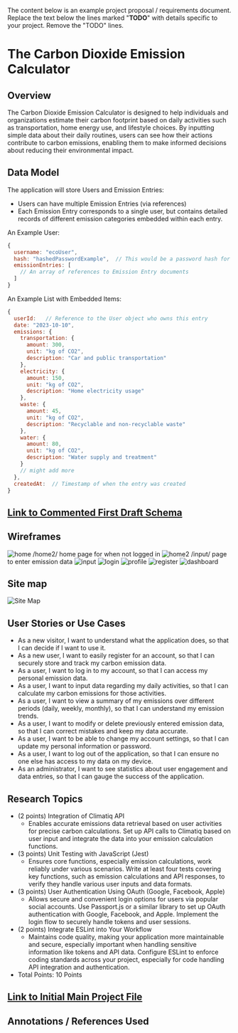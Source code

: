 The content below is an example project proposal / requirements document. Replace the text below the lines marked "__TODO__" with details specific to your project. Remove the "TODO" lines.


# The Carbon Dioxide Emission Calculator

## Overview



The Carbon Dioxide Emission Calculator is designed to help individuals and organizations estimate their carbon footprint based on daily activities such as transportation, home energy use, and lifestyle choices. By inputting simple data about their daily routines, users can see how their actions contribute to carbon emissions, enabling them to make informed decisions about reducing their environmental impact.


## Data Model



The application will store Users and Emission Entries:

* Users can have multiple Emission Entries (via references)
* Each Emission Entry corresponds to a single user, but contains detailed records of different emission categories embedded within each entry.



An Example User:

```javascript
{
  username: "ecoUser",
  hash: "hashedPasswordExample",  // This would be a password hash for user authentication
  emissionEntries: [
    // An array of references to Emission Entry documents
  ]
}

```

An Example List with Embedded Items:

```javascript
{
  userId:   // Reference to the User object who owns this entry
  date: "2023-10-10",
  emissions: {
    transportation: {
      amount: 300, 
      unit: "kg of CO2", 
      description: "Car and public transportation"
    },
    electricity: {
      amount: 150, 
      unit: "kg of CO2",
      description: "Home electricity usage"
    },
    waste: {
      amount: 45, 
      unit: "kg of CO2",
      description: "Recyclable and non-recyclable waste"
    },
    water: {
      amount: 80, 
      unit: "kg of CO2",
      description: "Water supply and treatment"
    }
    // might add more
  },
  createdAt:  // Timestamp of when the entry was created
}

```


## [Link to Commented First Draft Schema](https://github.com/nyu-csci-ua-0467-001-002-fall-2024/final-project-ns5376/blob/master/db.mjs) 



## Wireframes




![home](documentation/home.jpg)
/home2/ home page for when not logged in 
![home2](documentation/home2.jpg) 
/input/ page to enter emission data
![input](documentation/input.jpg)
![login](documentation/login.jpg)
![profile](documentation/profile.jpg)
![register](documentation/register.jpg)
![dashboard](documentation/dashboard.jpg)


## Site map



![Site Map](https://github.com/nyu-csci-ua-0467-001-002-fall-2024/final-project-ns5376/blob/master/documentation/sitemap.jpg)


## User Stories or Use Cases



* As a new visitor, I want to understand what the application does, so that I can decide if I want to use it.
* As a new user, I want to easily register for an account, so that I can securely store and track my carbon emission data.
* As a user, I want to log in to my account, so that I can access my personal emission data.
* As a user, I want to input data regarding my daily activities, so that I can calculate my carbon emissions for those activities.
* As a user, I want to view a summary of my emissions over different periods (daily, weekly, monthly), so that I can understand my emission trends.
* As a user, I want to modify or delete previously entered emission data, so that I can correct mistakes and keep my data accurate.
* As a user, I want to be able to change my account settings, so that I can update my personal information or password.
* As a user, I want to log out of the application, so that I can ensure no one else has access to my data on my device.
* As an administrator, I want to see statistics about user engagement and data entries, so that I can gauge the success of the application.

## Research Topics


* (2 points) Integration of Climatiq API
  * Enables accurate emissions data retrieval based on user activities for precise carbon calculations. Set up API calls to Climatiq based on user input and integrate the data into your emission calculation functions.
* (3 points) Unit Testing with JavaScript (Jest)
  * Ensures core functions, especially emission calculations, work reliably under various scenarios.  Write at least four tests covering key functions, such as emission calculations and API responses, to verify they handle various user inputs and data formats.
* (3 points) User Authentication Using OAuth (Google, Facebook, Apple)
  * Allows secure and convenient login options for users via popular social accounts. Use Passport.js or a similar library to set up OAuth authentication with Google, Facebook, and Apple. Implement the login flow to securely handle tokens and user sessions.
* (2 points) Integrate ESLint into Your Workflow
  * Maintains code quality, making your application more maintainable and secure, especially important when handling sensitive information like tokens and API data. Configure ESLint to enforce coding standards across your project, especially for code handling API integration and authentication.
* Total Points: 10 Points


## [Link to Initial Main Project File](app.mjs) 



## Annotations / References Used



